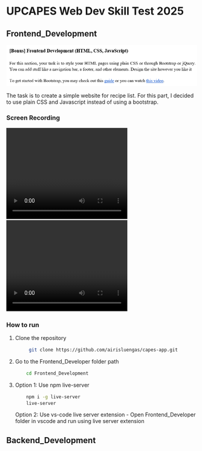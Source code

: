 # UPCAPES Web Dev Skill Test 2025

## Frontend_Development

![alt text](/docs/image.png)

The task is to create a simple website for recipe list. For this part, I decided to use plain CSS and Javascript instead of using a bootstrap.

### Screen Recording

<video src="/docs/web.mp4" width="320" height="240" controls></video>
<video src="/docs/mobile.mp4" width="320" height="240" controls></video>

### How to run

1. Clone the repository

   ```bash
        git clone https://github.com/airisluengas/capes-app.git
   ```

2. Go to the Frontend_Developer folder path

   ```bash
       cd Frontend_Development
   ```

3. Option 1: Use npm live-server

   ```bash
       npm i -g live-server
       live-server
   ```

   Option 2: Use vs-code live server extension - Open Frontend_Developer folder in vscode and run using live server extension

## Backend_Development
